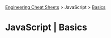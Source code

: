 [Engineering Cheat Sheets](../eng_cheat_sheet.md) > JavaScript > [Basics](./js_basics.md)

# JavaScript | Basics

